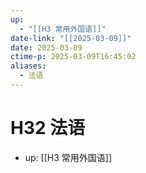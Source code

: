 ```yaml
---
up:
  - "[[H3 常用外国语]]"
date-link: "[[2025-03-09]]"
date: 2025-03-09
ctime-p: 2025-03-09T16:45:02
aliases:
  - 法语
---
```


# H32 法语

- up: [[H3 常用外国语]]
